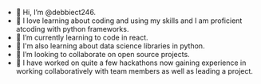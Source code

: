 - 👋 Hi, I’m @debbiect246.
- 👀 I love learning about coding and using my skills and I am proficient atcoding with python frameworks.
- 🌱 I’m currently learning to code in react.
- 🌱 I'm also learning about data science libraries in python.
- 💞️ I’m looking to collaborate on open source projects.
- 💞️ I have worked on quite a few hackathons now gaining experience in working collaboratively with team members as well as leading a project.

  

<!---
debbiect246/debbiect246 is a ✨ special ✨ repository because its `README.md` (this file) appears on your GitHub profile.
You can click the Preview link to take a look at your changes.
--->
